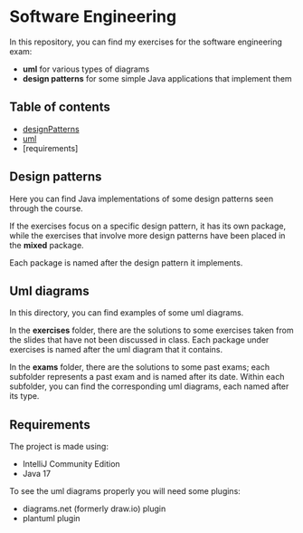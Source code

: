# Software Engineering

In this repository, you can find my exercises for the software engineering exam:

* **uml** for various types of diagrams
* **design patterns** for some simple Java applications that implement them

## Table of contents

* [designPatterns](#design-patterns)
* [uml](#uml-diagrams)
* [requirements]

## Design patterns

Here you can find Java implementations of some design patterns seen through the course.

If the exercises focus on a specific design pattern, it has its own package, while the exercises that involve more design patterns have been placed in the **mixed** package.

Each package is named after the design pattern it implements.

## Uml diagrams

In this directory, you can find examples of some uml diagrams.

In the **exercises** folder, there are the solutions to some exercises taken from the slides that have not been discussed in class.
Each package under exercises is named after the uml diagram that it contains.

In the **exams** folder, there are the solutions to some past exams; each subfolder represents a past exam and is named after its date.
Within each subfolder, you can find the corresponding uml diagrams, each named after its type.

## Requirements

The project is made using: 

* IntelliJ Community Edition
* Java 17

To see the uml diagrams properly you will need some plugins:

* diagrams.net (formerly draw.io) plugin
* plantuml plugin 

